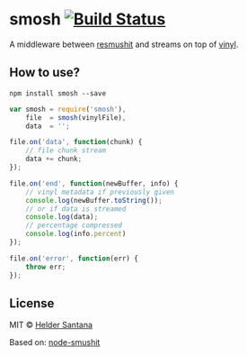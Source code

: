 smosh [![Build Status](https://travis-ci.org/heldr/smosh.svg?branch=master)](https://travis-ci.org/heldr/smosh)
=====

A middleware between [resmushit](http://resmush.it/) and streams on top of [vinyl](https://www.npmjs.com/package/vinyl).

How to use?
------------

```shell
npm install smosh --save
```

```javascript
var smosh = require('smosh'),
    file  = smosh(vinylFile),
    data  = '';

file.on('data', function(chunk) {
    // file chunk stream
    data += chunk;
});

file.on('end', function(newBuffer, info) {
    // vinyl metadata if previously given
    console.log(newBuffer.toString());
    // or if data is streamed
    console.log(data);
    // percentage compressed
    console.log(info.percent)
});

file.on('error', function(err) {
    throw err;
});
```

## License

MIT © [Helder Santana](https://github.com/heldr)


Based on: [node-smushit](https://github.com/colorhook/node-smushit)
